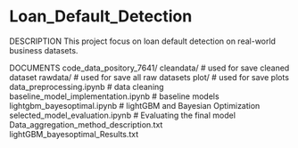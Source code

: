 # Loan_Default_Detection

DESCRIPTION
This project focus on loan default detection on real-world business datasets.

DOCUMENTS
code_data_pository_7641/
    cleandata/  # used for save cleaned dataset
    rawdata/    # used for save all raw datasets
    plot/    # used for save plots
    data_preprocessing.ipynb    # data cleaning
    baseline_model_implementation.ipynb    # baseline models
    lightgbm_bayesoptimal.ipynb    # lightGBM and Bayesian Optimization
    selected_model_evaluation.ipynb    # Evaluating the final model
    Data_aggregation_method_description.txt
    lightGBM_bayesoptimal_Results.txt
